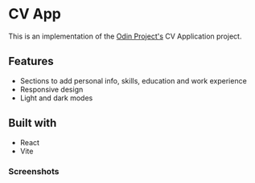 # CV App

This is an implementation of the [Odin Project's](https://www.theodinproject.com/) CV Application project.

## Features

- Sections to add personal info, skills, education and work experience
- Responsive design
- Light and dark modes

## Built with

- React
- Vite

### Screenshots

